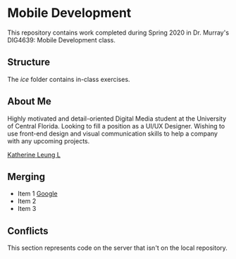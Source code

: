 # Mobile Development
This repository contains work completed during Spring 2020 in Dr. Murray's DIG4639: Mobile Development class.

## Structure
The *ice* folder contains in-class exercises. 

## About Me
Highly motivated and detail-oriented Digital Media student at the University of Central Florida. Looking to fill a position as a UI/UX Designer. Wishing to use front-end design and visual communication skills to help a company with any upcoming projects.

[Katherine Leung L](https://www.linkedin.com/in/katherine-leung-6b1324138/)

## Merging
- Item 1 [Google](https://www.google.com)
- Item 2
- Item 3


## Conflicts 
This section represents code on the server that isn't on the local repository.
